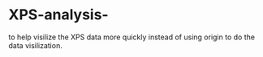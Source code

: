 # XPS-analysis-

to help visilize the XPS data more quickly instead of using origin to do the data visilization.
